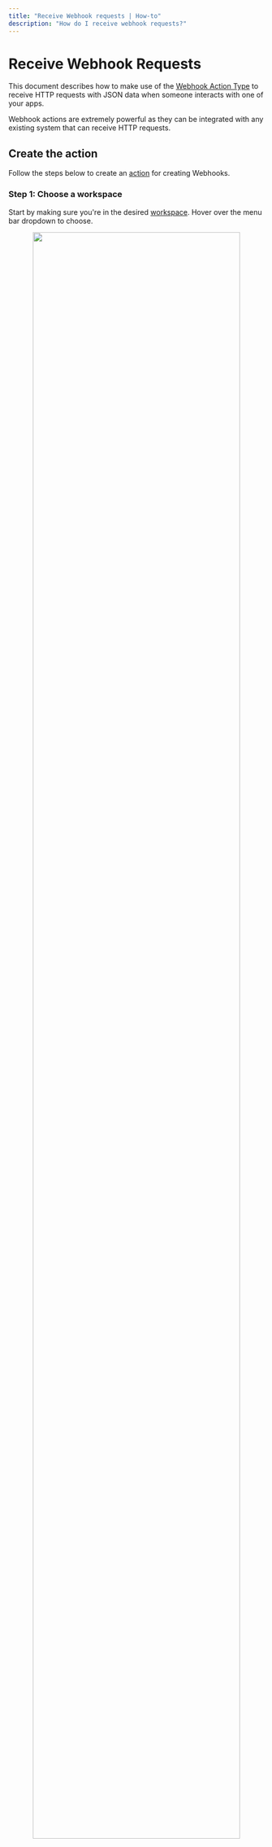 ```yaml
---
title: "Receive Webhook requests | How-to"
description: "How do I receive webhook requests?"
---
```


# Receive Webhook Requests

This document describes how to make use of the [Webhook Action Type](/reference/action-types/webhook/) to receive HTTP requests with JSON data when someone interacts with one of your apps.

Webhook actions are extremely powerful as they can be integrated with any existing system that can receive HTTP requests.

## Create the action

Follow the steps below to create an [action](/reference/actions/) for creating Webhooks.

### Step 1: Choose a workspace

Start by making sure you're in the desired [workspace](/reference/workspaces/). Hover over the menu bar dropdown to choose.

<p align="center">
  <img src="/images/navigation/choose-workspace-dropdown.png" width="90%">
</p>

### Step 2: Open the new action dialog

Select the **Actions** tab within the workspace view and click the **+ New Action** button. This will launch a modal for creating new actions.

<p align="center">
  <img src="/images/how-tos/create-new-action.png" width="90%">
</p>

### Step 3: Select the Webhook action type

From the action creation model, select **Webhook** from the _Action type_ dropdown list.

<p align="center">
  <img src="/images/modals/office-create-action-webhook.png" width="70%">
</p>

### Step 4: Configure the action

Enter a _name_, _description_ (optional), enter the URL for the webhook endpoint you would like to use, and click on **+ Create action** to complete the process.

<p align="center">
  <img src="/images/modals/office-create-action-webhook-filled.png" width="70%">
</p>

## Attach the action to an app

Follow the steps below to attach the Webhook action created above to one or more [apps](/reference/apps/).


### Step 1: Choose an app

Select the **Apps** tab within the workspace view and select the [app](/reference/apps/) you wish to make webhook requests.

<p align="center">
  <img src="/images/how-tos/edit-app.png" width="90%">
</p>

### Step 2: Open the app editor

From the app model, click on the **Edit** button.

<p align="center">
  <img src="/images/modals/personal-office-coffee-machine-edit-app.png" width="70%">
</p>

### Step 3: Add your new action

From the app edit model, type in the name of your action in _Actions_ list. The name will autocomplete as you type.

<p align="center">
  <img src="/images/modals/personal-office-coffee-machine-edit-app-actions-webhook.png" width="70%">
</p>

### Step 4: Save your changes

Click on the **Save changes** button and you're done!

<p align="center">
  <img src="/images/modals/personal-office-coffee-machine-edit-app-actions-webhook-save.png" width="70%">
</p>

### Step 5: Wait for app interactions

Now that your app is configured, you just wait until someone interacts with it. Once they do, you'll automatically receive an HTTP request that looks something like this.

![Action Integration](/images/actions/personal-office-coffee-machine-webhook.png)

